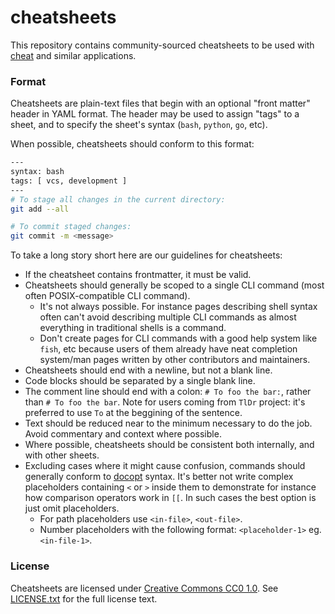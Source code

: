 # cheatsheets #
This repository contains community-sourced cheatsheets to be used with
[cheat][] and similar applications.

### Format ###
Cheatsheets are plain-text files that begin with an optional "front matter"
header in YAML format. The header may be used to assign "tags" to a sheet, and
to specify the sheet's syntax (`bash`, `python`, `go`, etc).

When possible, cheatsheets should conform to this format:

```sh
---
syntax: bash
tags: [ vcs, development ]
---
# To stage all changes in the current directory:
git add --all

# To commit staged changes:
git commit -m <message>
```

To take a long story short here are our guidelines for cheatsheets:

- If the cheatsheet contains frontmatter, it must be valid.
- Cheatsheets should generally be scoped to a single CLI command (most often POSIX-compatible CLI command).
  - It's not always possible. For instance pages describing shell syntax often can't avoid describing
    multiple CLI commands as almost everything in traditional shells is a command.
  - Don't create pages for CLI commands with a good help system like `fish`, etc because users of them already have
    neat completion system/man pages written by other contributors and maintainers.
- Cheatsheets should end with a newline, but not a blank line.
- Code blocks should be separated by a single blank line.
- The comment line should end with a colon: `# To foo the bar:`, rather than `# To foo the bar`.
  Note for users coming from `TlDr` project: it's preferred to use `To` at the beggining of the sentence.
- Text should be reduced near to the minimum necessary to do the job. Avoid commentary and context where possible.
- Where possible, cheatsheets should be consistent both internally, and with other sheets.
- Excluding cases where it might cause confusion, commands should generally conform to [docopt][] syntax.
  It's better not write complex placeholders containing `<` or `>` inside them to demonstrate for instance how comparison
  operators work in `[[`. In such cases the best option is just omit placeholders.
  - For path placeholders use `<in-file>`, `<out-file>`.
  - Number placeholders with the following format: `<placeholder-1>` eg. `<in-file-1>`.

### License ###
Cheatsheets are licensed under [Creative Commons CC0 1.0][cc0]. See
[LICENSE.txt][] for the full license text.


[LICENSE.txt]: https://github.com/cheat/cheatsheets/blob/master/.github/LICENSE.txt
[cc0]: https://creativecommons.org/publicdomain/zero/1.0/legalcode
[cheat]:  https://github.com/cheat/cheat
[docopt]: http://docopt.org
